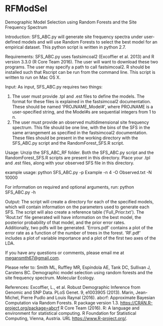 # RFModSel
Demographic Model Selection using Random Forests and the Site Frequency Spectrum

Introduction:
SFS_ABC.py will generate site frequency spectra under user-defined models and will use Random Forests to select the best model for an empirical dataset. This python script is written in python 2.7.


Requirements:
SFS_ABC.py uses fastsimcoal2 (Excoffier et al. 2013) and R version 3.3.0 (R Core Team 2016).
The user will want to download these two programs.  The user may specify a path to call 
fastsimcoal2. R should be installed such that Rscript can be run from the command line. 
This script is written to run on Mac OS X. 


Input: 
As input, SFS_ABC.py requires two things: 
1.  The user must provide .tpl and .est files to define the models.  The format for these
    files is explained in the fastsimcoal2 documentation. These should be named 
    'PROJNAME_Model#', where PROJNAME is a user-specified string, and the Model#s
    are sequential integers from 1 to n. 
2.  The user must provide an observed multidimensional site frequency spectrum.  This 
    file should be one line, with the bins of the SFS in the same arrangement as specified 
    in the fastsimcoal2 documentation.
These files should be present in the working directory with the SFS_ABC.py script and
the RandomForest_SFS.R script.  

Usage: 
Unzip the SFS_ABC_RF folder.  Both the SFS_ABC.py script and the RandomForest_SFS.R scripts
are present in this directory.  Place your .tpl and .est files, along with your observed SFS
file in this directory. 

example usage: 
python SFS_ABC.py -p Example -n 4 -O Observed.txt -N 10000

For information on required and optional arguments, run:
python SFS_ABC.py -h

Output: 
The script will create a directory for each of the specified models, which will contain
information on the parameters used to generate each SFS.  The script will also create a 
reference table ('Full_Prior.txt').  The 'Rout.txt' file generated will have information on 
the best model, the posterior probability of that model, and the prior error rates.  
Additionally, two pdfs will be generated.  'Errors.pdf' contains a plot of the error rate 
as a function of the number of trees in the forest.  'RF.pdf' includes a plot of variable
importance and a plot of the first two axes of the LDA.

If you have any questions or comments, please email me at megansmth67@gmail.com.

Please refer to: Smith ML, Ruffley MR, Espíndola AE, Tank DC, Sullivan J, Carstens BC. Demographic model selection using random forests and the site frequency spectrum. Molecular Ecology.

References: 
Excoffier, L., et al. Robust Demographic Inference from Genomic and SNP Data. PLoS 
    Genet. 9, e1003905 (2013).
Marin, Jean-Michel, Pierre Pudlo and Louis Raynal (2016). abcrf: Approximate Bayesian 
    Computation via Random Forests. R package version 1.3. 
    https://CRAN.R-project.org/package=abcrf
R Core Team (2016). R: A language and environment for statistical computing. R Foundation 
    for Statistical Computing, Vienna, Austria. URL https://www.R-project.org/.
